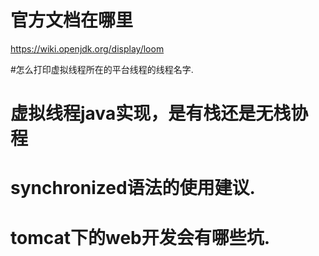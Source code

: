 # 官方文档在哪里
https://wiki.openjdk.org/display/loom

#怎么打印虚拟线程所在的平台线程的线程名字.

# 虚拟线程java实现，是有栈还是无栈协程

# synchronized语法的使用建议.

# tomcat下的web开发会有哪些坑.